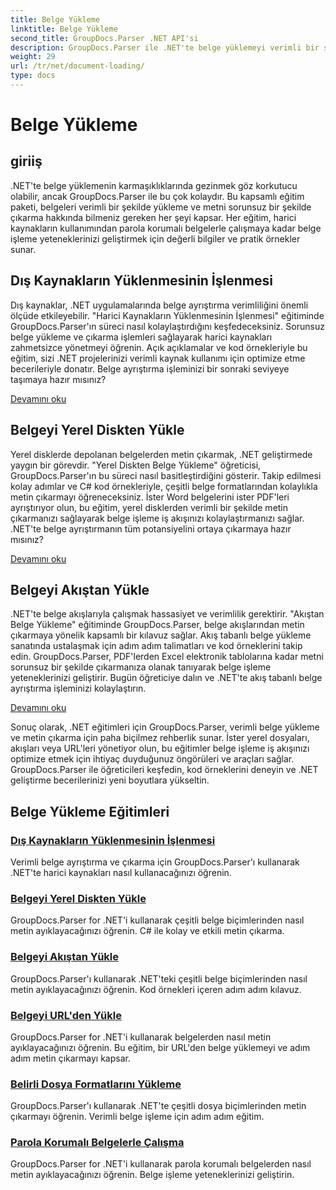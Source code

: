 ```yaml
---
title: Belge Yükleme
linktitle: Belge Yükleme
second_title: GroupDocs.Parser .NET API'si
description: GroupDocs.Parser ile .NET'te belge yüklemeyi verimli bir şekilde gerçekleştirin. Yerel disklerden, akışlardan, URL'lerden ve daha fazlasından metin çıkarmayı öğrenin.
weight: 29
url: /tr/net/document-loading/
type: docs
---
```

# Belge Yükleme

## giriiş

.NET'te belge yüklemenin karmaşıklıklarında gezinmek göz korkutucu olabilir, ancak GroupDocs.Parser ile bu çok kolaydır. Bu kapsamlı eğitim paketi, belgeleri verimli bir şekilde yükleme ve metni sorunsuz bir şekilde çıkarma hakkında bilmeniz gereken her şeyi kapsar. Her eğitim, harici kaynakların kullanımından parola korumalı belgelerle çalışmaya kadar belge işleme yeteneklerinizi geliştirmek için değerli bilgiler ve pratik örnekler sunar.

## Dış Kaynakların Yüklenmesinin İşlenmesi

Dış kaynaklar, .NET uygulamalarında belge ayrıştırma verimliliğini önemli ölçüde etkileyebilir. "Harici Kaynakların Yüklenmesinin İşlenmesi" eğitiminde GroupDocs.Parser'ın süreci nasıl kolaylaştırdığını keşfedeceksiniz. Sorunsuz belge yükleme ve çıkarma işlemleri sağlayarak harici kaynakları zahmetsizce yönetmeyi öğrenin. Açık açıklamalar ve kod örnekleriyle bu eğitim, sizi .NET projelerinizi verimli kaynak kullanımı için optimize etme becerileriyle donatır. Belge ayrıştırma işleminizi bir sonraki seviyeye taşımaya hazır mısınız?

[Devamını oku](./handling-loading-of-external-resources/)

## Belgeyi Yerel Diskten Yükle

Yerel disklerde depolanan belgelerden metin çıkarmak, .NET geliştirmede yaygın bir görevdir. "Yerel Diskten Belge Yükleme" öğreticisi, GroupDocs.Parser'ın bu süreci nasıl basitleştirdiğini gösterir. Takip edilmesi kolay adımlar ve C# kod örnekleriyle, çeşitli belge formatlarından kolaylıkla metin çıkarmayı öğreneceksiniz. İster Word belgelerini ister PDF'leri ayrıştırıyor olun, bu eğitim, yerel disklerden verimli bir şekilde metin çıkarmanızı sağlayarak belge işleme iş akışınızı kolaylaştırmanızı sağlar. .NET'te belge ayrıştırmanın tüm potansiyelini ortaya çıkarmaya hazır mısınız?

[Devamını oku](./load-document-from-local-disk/)

## Belgeyi Akıştan Yükle

.NET'te belge akışlarıyla çalışmak hassasiyet ve verimlilik gerektirir. "Akıştan Belge Yükleme" eğitiminde GroupDocs.Parser, belge akışlarından metin çıkarmaya yönelik kapsamlı bir kılavuz sağlar. Akış tabanlı belge yükleme sanatında ustalaşmak için adım adım talimatları ve kod örneklerini takip edin. GroupDocs.Parser, PDF'lerden Excel elektronik tablolarına kadar metni sorunsuz bir şekilde çıkarmanıza olanak tanıyarak belge işleme yeteneklerinizi geliştirir. Bugün öğreticiye dalın ve .NET'te akış tabanlı belge ayrıştırma işleminizi kolaylaştırın.

[Devamını oku](./load-document-from-stream/)

Sonuç olarak, .NET eğitimleri için GroupDocs.Parser, verimli belge yükleme ve metin çıkarma için paha biçilmez rehberlik sunar. İster yerel dosyaları, akışları veya URL'leri yönetiyor olun, bu eğitimler belge işleme iş akışınızı optimize etmek için ihtiyaç duyduğunuz öngörüleri ve araçları sağlar. GroupDocs.Parser ile öğreticileri keşfedin, kod örneklerini deneyin ve .NET geliştirme becerilerinizi yeni boyutlara yükseltin.

## Belge Yükleme Eğitimleri
### [Dış Kaynakların Yüklenmesinin İşlenmesi](./handling-loading-of-external-resources/)
Verimli belge ayrıştırma ve çıkarma için GroupDocs.Parser'ı kullanarak .NET'te harici kaynakları nasıl kullanacağınızı öğrenin.
### [Belgeyi Yerel Diskten Yükle](./load-document-from-local-disk/)
GroupDocs.Parser for .NET'i kullanarak çeşitli belge biçimlerinden nasıl metin ayıklayacağınızı öğrenin. C# ile kolay ve etkili metin çıkarma.
### [Belgeyi Akıştan Yükle](./load-document-from-stream/)
GroupDocs.Parser'ı kullanarak .NET'teki çeşitli belge biçimlerinden nasıl metin ayıklayacağınızı öğrenin. Kod örnekleri içeren adım adım kılavuz.
### [Belgeyi URL'den Yükle](./load-document-from-url/)
GroupDocs.Parser for .NET'i kullanarak belgelerden nasıl metin ayıklayacağınızı öğrenin. Bu eğitim, bir URL'den belge yüklemeyi ve adım adım metin çıkarmayı kapsar.
### [Belirli Dosya Formatlarını Yükleme](./loading-specific-file-formats/)
GroupDocs.Parser'ı kullanarak .NET'te çeşitli dosya biçimlerinden metin çıkarmayı öğrenin. Verimli belge işleme için adım adım eğitim.
### [Parola Korumalı Belgelerle Çalışma](./working-with-password-protected-documents/)
GroupDocs.Parser for .NET'i kullanarak parola korumalı belgelerden nasıl metin ayıklayacağınızı öğrenin. Belge işleme yeteneklerinizi geliştirin.